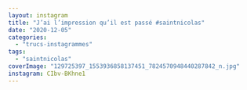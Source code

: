 ```yaml
---
layout: instagram
title: "J’ai l’impression qu’il est passé #saintnicolas"
date: "2020-12-05"
categories: 
  - "trucs-instagrammes"
tags: 
  - "saintnicolas"
coverImage: "129725397_1553936858137451_7824570948440287842_n.jpg"
instagram: CIbv-BKhne1
---
```

